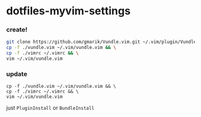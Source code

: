 # dotfiles-myvim-settings

### create!
```sh
git clone https://github.com/gmarik/Vundle.vim.git ~/.vim/plugin/Vundle.vim && \
cp -f ./vundle.vim ~/.vim/vundle.vim && \
cp -f ./vimrc ~/.vimrc && \
vim ~/.vim/vundle.vim
```

### update
```
cp -f ./vundle.vim ~/.vim/vundle.vim && \
cp -f ./vimrc ~/.vimrc && \
vim ~/.vim/vundle.vim
```

just ```PluginInstall``` or ```BundleInstall```
